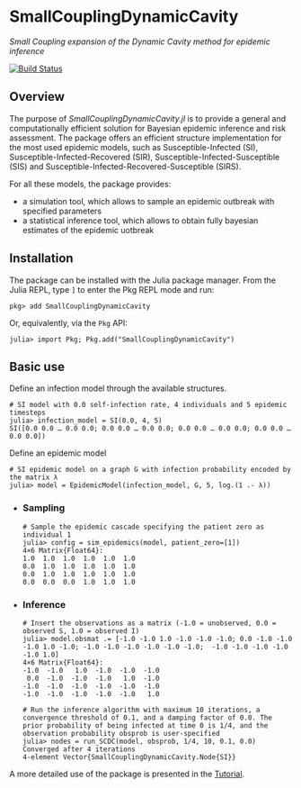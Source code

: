 # SmallCouplingDynamicCavity

*Small Coupling expansion of the Dynamic Cavity method for epidemic inference*

[![Build Status](https://github.com/Mattiatarabolo/SmallCouplingDynamicCavity.jl/actions/workflows/CI.yml/badge.svg?branch=main)](https://github.com/Mattiatarabolo/SmallCouplingDynamicCavity.jl/actions/workflows/CI.yml?query=branch%3Amain)


## Overview

The purpose of _SmallCouplingDynamicCavity.jl_ is to provide a general and computationally efficient solution for Bayesian epidemic inference and risk assessment. The package offers an efficient structure implementation for the most used epidemic models, such as Susceptible-Infected (SI), Susceptible-Infected-Recovered (SIR), Susceptible-Infected-Susceptible (SIS) and Susceptible-Infected-Recovered-Susceptible (SIRS).

For all these models, the package provides:

- a simulation tool, which allows to sample an epidemic outbreak with specified parameters
- a statistical inference tool, which allows to obtain fully bayesian estimates of the epidemic uotbreak

## Installation

The package can be installed with the Julia package manager.
From the Julia REPL, type `]` to enter the Pkg REPL mode and run:

```julia-repl
pkg> add SmallCouplingDynamicCavity
```

Or, equivalently, via the `Pkg` API:

```julia-repl
julia> import Pkg; Pkg.add("SmallCouplingDynamicCavity")
```

## Basic use

Define an infection model through the available structures.

```julia-repl
# SI model with 0.0 self-infection rate, 4 individuals and 5 epidemic timesteps
julia> infection_model = SI(0.0, 4, 5)
SI([0.0 0.0 … 0.0 0.0; 0.0 0.0 … 0.0 0.0; 0.0 0.0 … 0.0 0.0; 0.0 0.0 … 0.0 0.0])
```

Define an epidemic model
```julia-repl
# SI epidemic model on a graph G with infection probability encoded by the matrix λ 
julia> model = EpidemicModel(infection_model, G, 5, log.(1 .- λ))
```    

- ### Sampling
    ```julia-repl
    # Sample the epidemic cascade specifying the patient zero as individual 1
    julia> config = sim_epidemics(model, patient_zero=[1])
    4×6 Matrix{Float64}:
    1.0  1.0  1.0  1.0  1.0  1.0
    0.0  1.0  1.0  1.0  1.0  1.0
    0.0  1.0  1.0  1.0  1.0  1.0
    0.0  0.0  0.0  1.0  1.0  1.0
    ```
- ### Inference
    ```julia-repl
    # Insert the observations as a matrix (-1.0 = unobserved, 0.0 = observed S, 1.0 = observed I)
    julia> model.obsmat .= [-1.0 -1.0 1.0 -1.0 -1.0 -1.0; 0.0 -1.0 -1.0 -1.0 1.0 -1.0; -1.0 -1.0 -1.0 -1.0 -1.0 -1.0;  -1.0 -1.0 -1.0 -1.0 -1.0 1.0]
    4×6 Matrix{Float64}:
    -1.0  -1.0   1.0  -1.0  -1.0  -1.0
     0.0  -1.0  -1.0  -1.0   1.0  -1.0
    -1.0  -1.0  -1.0  -1.0  -1.0  -1.0
    -1.0  -1.0  -1.0  -1.0  -1.0   1.0

    # Run the inference algorithm with maximum 10 iterations, a convergence threshold of 0.1, and a damping factor of 0.0. The prior probability of being infected at time 0 is 1/4, and the observation probability obsprob is user-specified
    julia> nodes = run_SCDC(model, obsprob, 1/4, 10, 0.1, 0.0)
    Converged after 4 iterations
    4-element Vector{SmallCouplingDynamicCavity.Node{SI}}
    ```

A more detailed use of the package is presented in the [Tutorial](notebook/Tutorial.ipynb).

